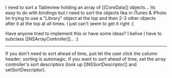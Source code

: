 I need to sort a Tableview holding an array of [[CoreData]] objects...
Its easy to do with bindings but I need to sort the objects lika in iTunes & iPhoto
Im trying to use a "Library" object at the top and then 2-3 other objects after it at the top at all times.
I just  can't seem to get it right :( 

Have anyone tried to implement this or have some ideas?
I belive I have to subclass [[NSArrayController]]... :)

----

If you don't need to sort ahead of time, just let the user click the column header; sorting is automagic. If you want to sort ahead of time, set the array controller's sort descriptors (look up [[NSSortDescriptor]] and setSortDescriptor).
